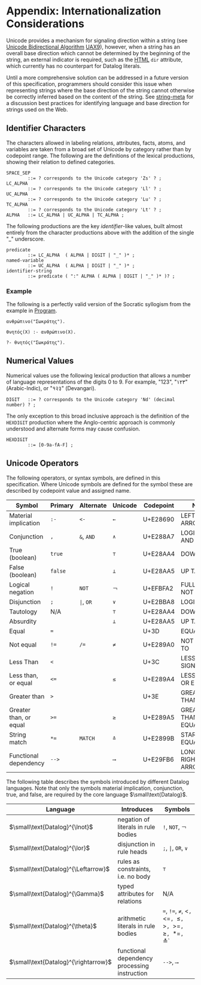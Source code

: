 # Appendix: Internationalization Considerations

Unicode provides a mechanism for signaling direction within a string (see [Unicode Bidirectional Algorithm](https://www.unicode.org/reports/tr9/tr9-42.html) <span class="bibref inline">[UAX9](x_references.md#UAX9)</span>), however, when a string has an overall base direction which cannot be determined by the beginning of the string, an external indicator is required, such as the <span class="bibref inline">[HTML](x_references.md#HTML)</span> `dir` attribute, which currently has no counterpart for Datalog literals.

Until a more comprehensive solution can be addressed in a future version of this specification, programmers should consider this issue when representing strings where the base direction of the string cannot otherwise be correctly inferred based on the content of the string. See <span class="bibref inline">[string-meta](x_references.md#string-meta)</span> for a discussion best practices for identifying language and base direction for strings used on the Web.


## Identifier Characters

The characters allowed in labeling relations, attributes, facts, atoms, and variables are taken from a broad set of Unicode by category rather than by codepoint range. The following are the definitions of the lexical productions, showing their relation to defined categories.

```ebnf
SPACE_SEP
        ::= ? corresponds to the Unicode category 'Zs' ? ;
LC_ALPHA
        ::= ? corresponds to the Unicode category 'Ll' ? ;
UC_ALPHA
        ::= ? corresponds to the Unicode category 'Lu' ? ;
TC_ALPHA
        ::= ? corresponds to the Unicode category 'Lt' ? ;
ALPHA   ::= LC_ALPHA | UC_ALPHA | TC_ALPHA ;
```

The following productions are the key _identifier_-like values, built almost entirely from the character productions above with the addition of the single "_" underscore.

```ebnf
predicate
        ::= LC_ALPHA  ( ALPHA | DIGIT | "_" )* ;
named-variable
        ::= UC_ALPHA  ( ALPHA | DIGIT | "_" )* ;
identifier-string
        ::= predicate ( ":" ALPHA ( ALPHA | DIGIT | "_" )* )? ;
```

### Example

The following is a perfectly valid version of the Socratic syllogism from the example in [Program](grammar_program.md).

```datalog
ανθρώπινο("Σωκράτης").

θνητός(Χ) :- ανθρώπινο(Χ).

?- θνητός("Σωκράτης").
```
## Numerical Values

Numerical values use the following lexical production that allows a number of language representations of the digits 0 to 9. For example, "123", "١٢٣" (Arabic-Indic), or "१२३" (Devangari).

```ebnf
DIGIT   ::= ? corresponds to the Unicode category 'Nd' (decimal number) ? ;
```

The only exception to this broad inclusive approach is the definition of the `HEXDIGIT` production where the Anglo-centric approach is commonly understood and alternate forms may cause confusion.

```ebnf
HEXDIGIT
        ::= [0-9a-fA-F] ;
```


## Unicode Operators

The following operators, or syntax symbols, are defined in this specification. Where Unicode symbols are defined for the symbol these are described by codepoint value and assigned name.

| Symbol                 | Primary | Alternate | Unicode | Codepoint | Name                     |
|------------------------|---------|-----------|---------|-----------|--------------------------|
| Material implication   | `:-`    | `<-`      | `←`     | U+E28690  | LEFTWARDS ARROW          |
| Conjunction            | `,`     | `&`, `AND` | `∧`     | U+E288A7  | LOGICAL AND              |
| True (boolean)         | `true`  |           | `⊤`     | U+E28AA4  | DOWN TACK                |
| False (boolean)        | `false` |           | `⊥`     | U+E28AA5  | UP TACK                  |
| Logical negation       | `!`     | `NOT`     | `￢`     | U+EFBFA2  | FULLWIDTH NOT SIGN       |
| Disjunction            | `;`     | <code>&#124;</code>, `OR`  | `∨` | U+E2BBA8  | LOGICAL OR  |
| Tautology              | N/A     |           | `⊤`     | U+E28AA4  | DOWN TACK                |
| Absurdity              |         |           | `⊥`     | U+E28AA5  | UP TACK                  |
| Equal                  | `=`     |           |         | U+3D      | EQUALS SIGN              |
| Not equal              | `!=`    | `/=`      | `≠`     | U+E289A0  | NOT EQUAL TO             |
| Less Than              | `<`     |           |         | U+3C      | LESS-THAN SIGN           |
| Less than, or equal    | `<=`    |           | `≤`     | U+E289A4  | LESS-THAN OR EQUAL TO    |
| Greater than           | `>`     |           |         | U+3E      | GREATER-THAN SIGN        |
| Greater than, or equal | `>=`    |           | `≥`     | U+E289A5  | GREATER-THAN OR EQUAL TO |
| String match           | `*=`    | `MATCH`   | `≛`     | U+E2899B  | STAR EQUALS              |
| Functional dependency  | `-->`   |           | `⟶`     | U+E29FB6  | LONG RIGHTWARDS ARROW    |

The following table describes the symbols introduced by different Datalog languages. Note that only the symbols material implication, conjunction, true, and false, are required by the core language $\small\text{Datalog}$.

| Language                             | Introduces                                   | Symbols                                                  |
|--------------------------------------|----------------------------------------------|----------------------------------------------------------|
| $\small\text{Datalog}^{\lnot}$       | negation of literals in rule bodies          | `!`, `NOT`, `￢`                                          |
| $\small\text{Datalog}^{\lor}$        | disjunction in rule heads                    | `;`, <code>&#124;</code>, `OR`, `∨`                      |
| $\small\text{Datalog}^{\Leftarrow}$  | rules as constraints, i.e. no body           | `⊤`                                                      |
| $\small\text{Datalog}^{\Gamma}$      | typed attributes for relations               | N/A                                                      |
| $\small\text{Datalog}^{\theta}$      | arithmetic literals in rule bodies           | `=`, `!=`, `≠`, <`, `<=`, `≤`, `>`, `>=`, `≥`, `*=`, `≛` |
| $\small\text{Datalog}^{\rightarrow}$ | functional dependency processing instruction | `-->`, `⟶`                                               |
